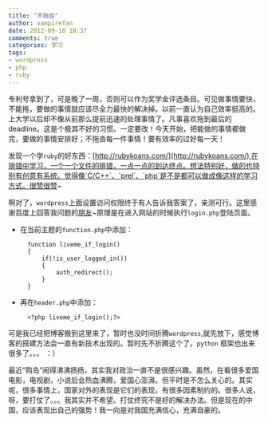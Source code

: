 ```yaml
---
title: "不拖沓"
author: vampirefan
date: 2012-09-18 18:37
comments: true
categories: 学习
tags: 
- wordpress
- php
- ruby
---
```


专利号拿到了，可是晚了一周，否则可以作为奖学金评选条目。可见做事情要快，不能拖，要做的事情就应该尽全力最快的解决掉。以前一直认为自己效率挺高的。上大学以后却不像从前那么提前迅速的处理事情了。凡事喜欢拖到最后的deadline。这是个极其不好的习惯。一定要改！今天开始，把能做的事情都做完，要做的事情安排好；不拖沓每一件事情！要有效率的过好每一天！

<!-- more -->

发现一个学`ruby`的好东西：[http://rubykoans.com/](http://rubykoans.com/),在排错中学习，一个一个文件的排错，一点一点的到达终点。想法特别好，做的也特别有创意有系统。觉得像`C/C++`、`prel`、`php`是不是都可以做成像这样的学习方式。很赞很赞~


啊对了，`wordpress`上面设置访问权限终于有人告诉我答案了，亲测可行。这里感谢百度上回答我问题的[朋友](http://zhidao.baidu.com/question/473338969.html&__bd_tkn__=6ea61e3576378a035253a361a6b329b0800286af8078338d51fed8133ea5c69d362ad36bb4bcda3b39bb3949f6bbe47087ac3af56e60b1f4e7eb60157c5bfe319e6fa0fe570f03de0125270dd244cb0d3f7e9371785dbffed53e447e065e462fb9177f3b49b0aadeef7efdaccbdc8d0cc23326f04fab)~原理是在进入网站的时候执行`login.php`登陆页面。    

* 在当前主题的`function.php`中添加：

        function liveme_if_login()
        {
        	if(!is_user_logged_in())
        	{
        		auth_redirect();
        	}
        }

* 再在`header.php`中添加：

        <?php liveme_if_login();?>

可是我已经把博客搬到这里来了，暂时也没时间折腾`wordpress`,就先放下，感觉博客的搭建方法会一直有新技术出现的。暂时先不折腾这个了。`python`
框架也出来很多了。。。 ：）

最近“购岛”闹得沸沸扬扬，其实我对政治一直不是很感兴趣。虽然，在看很多爱国电影，电视剧，小说后会热血沸腾，爱国心澎湃。但平时是不怎么关心的。其实呢，很多事情上，国家对外的表现是它们的表现，有很多因素制约的。很多人说，呀，要打仗了。。。我其实并不希望。打仗终究不是好的解决办法。但是现在的中国，应该表现出自己的强势！我一向是对我国充满信心，充满自豪的。